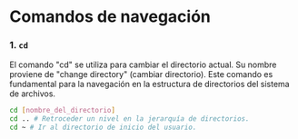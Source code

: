 # Comandos de navegación

### 1. `cd`

El comando "cd" se utiliza para cambiar el directorio actual. Su nombre proviene de "change directory" (cambiar directorio). Este comando es fundamental para la navegación en la estructura de directorios del sistema de archivos.

```bash
cd [nombre_del_directorio]
cd .. # Retroceder un nivel en la jerarquía de directorios.
cd ~ # Ir al directorio de inicio del usuario.
```
